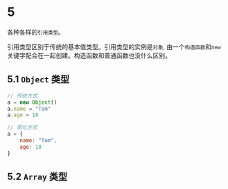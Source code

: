 # 5
各种各样的`引用类型`。

引用类型区别于传统的基本值类型。引用类型的实例是`对象`, 由一个`构造函数`和`new`关键字配合在一起创建。构造函数和普通函数也没什么区别。

## 5.1  `Object` 类型
```javascript
// 传统方式
a = new Object()
a.name = "Tom"
a.age = 18

// 简化方式
a = {
    name: "Tom",
    age: 18
}
```

## 5.2 `Array` 类型


